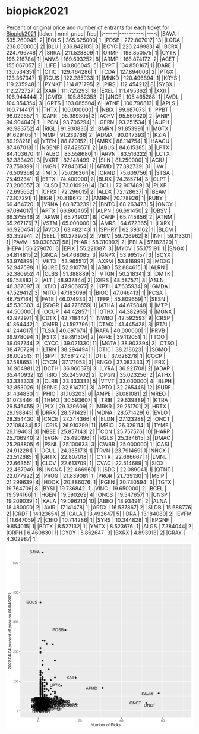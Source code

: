 # biopick2021
Percent of original price and number of entrants for each ticket for [Biopick2021](https://twitter.com/hashtag/Biopick2021)
|ticker | nrml_price| freq|
|:------|----------:|----:|
|SAVA   | 535.260945|    2|
|EOLS   | 365.625000|    1|
|PDSB   | 272.807017|   13|
|LQDA   | 238.000000|    2|
|BLU    | 236.842105|    3|
|BCYC   | 226.249983|    4|
|BCRX   | 224.796748|    7|
|SRRA   | 211.528809|    1|
|ORMP   | 198.850575|    1|
|CYTK   | 196.216784|    1|
|ANVS   | 169.693252|    8|
|ARMP   | 168.874172|    2|
|ACET   | 155.067057|    2|
|LIFE   | 140.806045|    5|
|EYPT   | 134.850167|    1|
|DARE   | 130.534351|    1|
|CTIC   | 129.464286|    1|
|TCDA   | 127.894003|    2|
|PTGX   | 123.367347|    1|
|RCUS   | 122.285933|    1|
|MNKD   | 120.496894|    1|
|KRYS   | 119.235948|    1|
|PYNKF  | 114.871795|    2|
|PIRS   | 112.454212|    8|
|SYBX   | 112.272727|    2|
|XAIR   | 111.725293|   18|
|EXEL   | 111.495362|    1|
|XXII   | 106.944444|    2|
|CMRX   | 105.882353|    2|
|JNCE   | 105.465288|    1|
|AVDL   | 104.354354|    3|
|GRTS   | 103.685504|    6|
|ATNF   | 100.796813|    1|
|APLS   | 100.714417|    1|
|THTX   | 100.000000|    1|
|NBIX   |  99.687073|    1|
|PPBT   |  98.029557|    1|
|CAPR   |  95.989305|    3|
|ACHV   |  95.569620|    2|
|ANIP   |  94.904040|    1|
|LPCN   |  93.706294|    1|
|GERN   |  93.251534|    1|
|AUPH   |  92.983752|    4|
|RIGL   |  91.930836|    2|
|BMRN   |  91.853991|    1|
|MGTX   |  91.629105|    1|
|IMMP   |  91.233766|    2|
|ADMA   |  90.047393|    1|
|KZIA   |  89.198218|    4|
|YTEN   |  88.870152|    1|
|AMRX   |  88.114754|    1|
|HAACU  |  87.467018|    1|
|NGENF  |  87.428571|    2|
|ABUS   |  84.615385|    3|
|LPTX   |  84.403670|   11|
|ALBO   |  83.558680|    1|
|ARVN   |  83.516222|    1|
|LCTX   |  82.383420|    3|
|VXRT   |  82.148499|    2|
|SLN    |  81.250000|    1|
|ACIU   |  78.759399|    1|
|IMGN   |  77.846154|    1|
|AFMD   |  77.392739|   31|
|IVA    |  76.509368|    2|
|IMTX   |  75.636364|    6|
|CRMD   |  75.609756|    1|
|STSA   |  75.492341|    1|
|ETTX   |  74.400000|    2|
|BLRX   |  74.285714|    3|
|CLPT   |  73.206057|    3|
|CLSD   |  73.010920|    4|
|BCLI   |  72.907489|    3|
|PLXP   |  72.695652|    1|
|CFRX   |  72.296015|    2|
|ALDX   |  72.128637|    1|
|BEAM   |  72.107291|    1|
|EIGR   |  70.819672|    2|
|AMRN   |  70.178926|    1|
|RUBY   |  69.464720|    1|
|VRNA   |  68.873239|    2|
|BNTC   |  68.263473|    5|
|ONCY   |  67.094017|    1|
|APTX   |  66.860465|    1|
|ALPN   |  66.691450|    2|
|OBSV   |  66.375546|    2|
|ARWR   |  65.749031|    8|
|CANF   |  65.745856|    2|
|ATNM   |  65.267176|    7|
|VSTM   |  65.000000|    3|
|AMRS   |  64.672365|    1|
|LXRX   |  63.920454|    2|
|AVCO   |  63.482143|    1|
|SPHRY  |  62.393162|    1|
|BLCM   |  62.352941|    2|
|SEEL   |  60.273973|    2|
|VBIV   |  59.726962|    8|
|INFI   |  59.113301|    1|
|PAVM   |  59.030837|   58|
|PHAR   |  58.310992|    2|
|PBLA   |  57.182320|    1|
|HEPA   |  56.279070|    6|
|EPIX   |  55.221387|    3|
|MYOV   |  55.175191|    1|
|SNGX   |  54.814815|    2|
|GNCA   |  54.468085|    3|
|GNPX   |  53.995157|    3|
|SCYX   |  53.974895|    1|
|VKTX   |  53.965517|    2|
|AXSM   |  53.916993|    3|
|MDXG   |  52.947598|    1|
|QURE   |  52.910778|    1|
|ABIO   |  52.884615|    1|
|ALRN   |  52.380952|    4|
|CLBS   |  51.388889|    3|
|VTGN   |  50.218341|    3|
|DMTK   |  49.158882|    2|
|ALT    |  48.937844|    2|
|XERS   |  48.587571|    8|
|ASLN   |  48.387097|    3|
|XBIO   |  47.906977|    2|
|KPTI   |  47.635934|    9|
|GMDA   |  47.529412|    3|
|MITO   |  47.183099|    1|
|BIOC   |  47.046413|    1|
|PCSA   |  46.757164|    1|
|FATE   |  46.074933|    3|
|TFFP   |  45.809659|    1|
|SESN   |  45.530303|    4|
|SDGR   |  44.778559|    1|
|ATHA   |  44.675848|    1|
|MTP    |  44.500000|    1|
|OCUP   |  44.428571|    1|
|GTHX   |  44.382955|    1|
|MGNX   |  42.972971|    1|
|CDTX   |  42.718447|    1|
|NWBO   |  42.592593|    9|
|CRSP   |  41.864442|    1|
|OMER   |  41.597796|    1|
|CTMX   |  41.445428|    3|
|BTAI   |  41.244017|    1|
|TLSA   |  40.697674|    1|
|RAFA   |  40.000000|    1|
|PRVB   |  39.978094|    1|
|FSTX   |  39.891304|    2|
|APRE   |  39.112051|    1|
|TTOO   |  39.097744|    2|
|CYCC   |  39.021330|   11|
|MGTA   |  38.903394|    3|
|CTSO   |  38.470729|    1|
|LTRN   |  38.294494|    1|
|OTIC   |  38.218623|    1|
|SGMO   |  38.002513|   11|
|SPPI   |  37.861272|    1|
|DTIL   |  37.628278|    1|
|COCP   |  37.588653|    1|
|CYCN   |  37.171053|    3|
|BNGO   |  37.083333|    7|
|IFRX   |  36.964981|    2|
|DCTH   |  36.960378|    3|
|LYRA   |  36.921708|    2|
|ADAP   |  35.440932|   12|
|IBIO   |  35.245902|    2|
|OPGN   |  35.023256|    2|
|ATHX   |  33.333333|    3|
|CLRB   |  33.333333|    5|
|VTVT   |  33.000000|    4|
|BLPH   |  32.853026|    1|
|SRNE   |  32.814710|    3|
|APTO   |  32.265446|   12|
|SURF   |  31.434830|    1|
|PHIO   |  31.103203|    6|
|AMPE   |  31.081081|    2|
|MREO   |  31.073446|    8|
|THMO   |  30.593607|    1|
|TRIB   |  29.639889|    1|
|KTRA   |  29.545455|    2|
|PLX    |  29.329609|    2|
|MRKR   |  29.251701|    2|
|HRTX   |  29.198843|    1|
|DRRX   |  28.571429|    1|
|MDNA   |  28.571429|    6|
|EVLO   |  28.354430|    1|
|CNCE   |  27.344366|    4|
|ELDN   |  27.123288|    2|
|ONCT   |  27.108434|   52|
|CRIS   |  26.910299|   11|
|MBIO   |  26.329114|    1|
|TYME   |  26.119403|    3|
|NBSE   |  25.857143|    2|
|TCON   |  25.757576|   10|
|HARP   |  25.706940|    2|
|EVGN   |  25.490196|    1|
|RGLS   |  25.384615|    3|
|DMAC   |  25.298805|    6|
|PSNL   |  25.100633|    3|
|CWBR   |  25.000000|    1|
|CASI   |  24.912281|    1|
|OCUL   |  24.335173|    1|
|TRVN   |  23.791469|    1|
|NNOX   |  23.512685|    1|
|GRTX   |  22.807018|    1|
|CYTR   |  22.666667|    1|
|LMNL   |  22.663551|    1|
|CLOV   |  22.613709|    1|
|CVAC   |  22.514689|    1|
|SIOX   |  22.467949|   18|
|NCNA   |  22.466960|    1|
|SDC    |  22.089041|    1|
|QTNT   |  22.077922|    2|
|PROG   |  21.839081|    1|
|PRQR   |  21.739130|    1|
|MEIP   |  21.299639|    4|
|HOOK   |  20.886076|    1|
|PGEN   |  20.730594|    3|
|TGTX   |  19.764706|    8|
|BYSI   |  19.736842|    1|
|VINC   |  19.650000|    2|
|BCEL   |  19.594166|    1|
|HGEN   |  19.590269|    4|
|ONCS   |  19.547657|    1|
|CNSP   |  19.209039|    1|
|KALA   |  19.096210|   10|
|ABEO   |  18.934911|    2|
|ALNA   |  18.480000|    2|
|AVIR   |  17.141478|    1|
|ARDX   |  16.537867|    2|
|SLDB   |  15.688776|    2|
|CRDF   |  14.123654|    2|
|CALA   |  13.492647|    5|
|IDRA   |  13.184080|    2|
|EVFM   |  11.647059|    7|
|CBIO   |  10.714286|    1|
|SYRS   |  10.344828|    1|
|EPGNF  |   9.854015|    1|
|BDTX   |   8.527132|    1|
|YMTX   |   8.523676|    1|
|ALGS   |   7.384044|    2|
|ORPH   |   6.460830|    1|
|CYDY   |   5.862647|    3|
|BXRX   |   4.893918|    2|
|GRAY   |   4.302987|    1|
![retvspicks](biopicks.png?raw=true)
